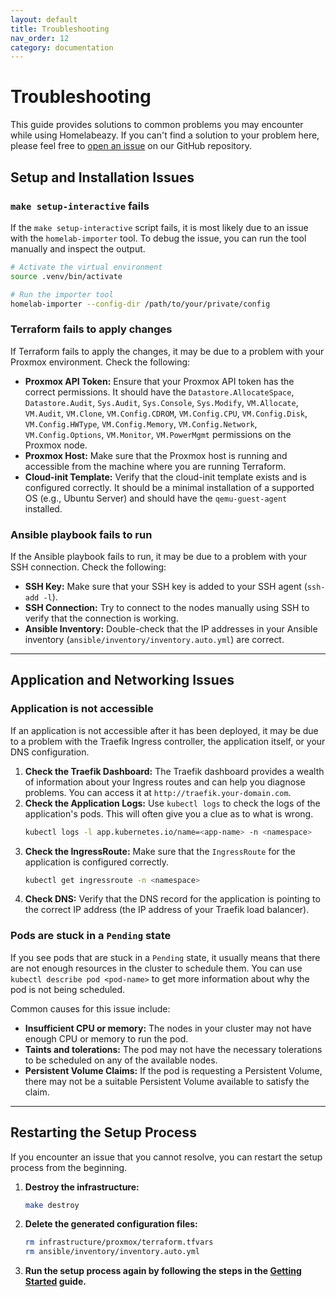 ```yaml
---
layout: default
title: Troubleshooting
nav_order: 12
category: documentation
---
```


# Troubleshooting

This guide provides solutions to common problems you may encounter while using Homelabeazy. If you can't find a solution to your problem here, please feel free to [open an issue](https://github.com/homelabeazy/homelabeazy/issues) on our GitHub repository.

## Setup and Installation Issues

### `make setup-interactive` fails

If the `make setup-interactive` script fails, it is most likely due to an issue with the `homelab-importer` tool. To debug the issue, you can run the tool manually and inspect the output.

```bash
# Activate the virtual environment
source .venv/bin/activate

# Run the importer tool
homelab-importer --config-dir /path/to/your/private/config
```

### Terraform fails to apply changes

If Terraform fails to apply the changes, it may be due to a problem with your Proxmox environment. Check the following:

*   **Proxmox API Token:** Ensure that your Proxmox API token has the correct permissions. It should have the `Datastore.AllocateSpace`, `Datastore.Audit`, `Sys.Audit`, `Sys.Console`, `Sys.Modify`, `VM.Allocate`, `VM.Audit`, `VM.Clone`, `VM.Config.CDROM`, `VM.Config.CPU`, `VM.Config.Disk`, `VM.Config.HWType`, `VM.Config.Memory`, `VM.Config.Network`, `VM.Config.Options`, `VM.Monitor`, `VM.PowerMgmt` permissions on the Proxmox node.
*   **Proxmox Host:** Make sure that the Proxmox host is running and accessible from the machine where you are running Terraform.
*   **Cloud-init Template:** Verify that the cloud-init template exists and is configured correctly. It should be a minimal installation of a supported OS (e.g., Ubuntu Server) and should have the `qemu-guest-agent` installed.

### Ansible playbook fails to run

If the Ansible playbook fails to run, it may be due to a problem with your SSH connection. Check the following:

*   **SSH Key:** Make sure that your SSH key is added to your SSH agent (`ssh-add -l`).
*   **SSH Connection:** Try to connect to the nodes manually using SSH to verify that the connection is working.
*   **Ansible Inventory:** Double-check that the IP addresses in your Ansible inventory (`ansible/inventory/inventory.auto.yml`) are correct.

---

## Application and Networking Issues

### Application is not accessible

If an application is not accessible after it has been deployed, it may be due to a problem with the Traefik Ingress controller, the application itself, or your DNS configuration.

1.  **Check the Traefik Dashboard:** The Traefik dashboard provides a wealth of information about your Ingress routes and can help you diagnose problems. You can access it at `http://traefik.your-domain.com`.
2.  **Check the Application Logs:** Use `kubectl logs` to check the logs of the application's pods. This will often give you a clue as to what is wrong.
    ```bash
    kubectl logs -l app.kubernetes.io/name=<app-name> -n <namespace>
    ```
3.  **Check the IngressRoute:** Make sure that the `IngressRoute` for the application is configured correctly.
    ```bash
    kubectl get ingressroute -n <namespace>
    ```
4.  **Check DNS:** Verify that the DNS record for the application is pointing to the correct IP address (the IP address of your Traefik load balancer).

### Pods are stuck in a `Pending` state

If you see pods that are stuck in a `Pending` state, it usually means that there are not enough resources in the cluster to schedule them. You can use `kubectl describe pod <pod-name>` to get more information about why the pod is not being scheduled.

Common causes for this issue include:

*   **Insufficient CPU or memory:** The nodes in your cluster may not have enough CPU or memory to run the pod.
*   **Taints and tolerations:** The pod may not have the necessary tolerations to be scheduled on any of the available nodes.
*   **Persistent Volume Claims:** If the pod is requesting a Persistent Volume, there may not be a suitable Persistent Volume available to satisfy the claim.

---

## Restarting the Setup Process

If you encounter an issue that you cannot resolve, you can restart the setup process from the beginning.

1.  **Destroy the infrastructure:**
    ```bash
    make destroy
    ```
2.  **Delete the generated configuration files:**
    ```bash
    rm infrastructure/proxmox/terraform.tfvars
    rm ansible/inventory/inventory.auto.yml
    ```
3.  **Run the setup process again by following the steps in the [Getting Started](./getting-started.md) guide.**
